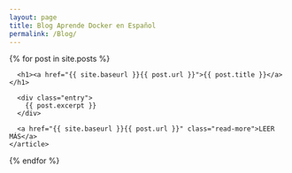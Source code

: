 ```yaml
---
layout: page
title: Blog Aprende Docker en Español
permalink: /Blog/
---
```


<div class="posts">
  {% for post in site.posts %}
    <article class="post">

      <h1><a href="{{ site.baseurl }}{{ post.url }}">{{ post.title }}</a></h1>

      <div class="entry">
        {{ post.excerpt }}
      </div>

      <a href="{{ site.baseurl }}{{ post.url }}" class="read-more">LEER MÁS</a>
    </article>
  {% endfor %}
</div>
